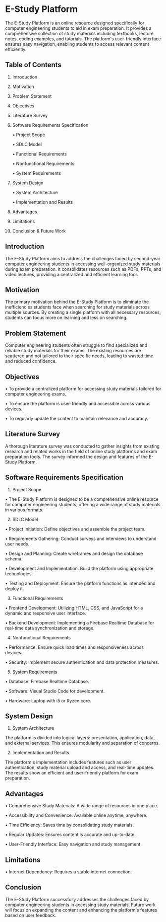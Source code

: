 
# E-Study Platform

The E-Study Platform is an online resource designed specifically for computer engineering students to aid in exam preparation. It provides a comprehensive collection of study materials including textbooks, lecture notes, coding examples, and tutorials. The platform's user-friendly interface ensures easy navigation, enabling students to access relevant content efficiently.


## Table of Contents

1. Introduction

2. Motivation

3. Problem Statement

4. Objectives

5. Literature Survey

6. Software Requirements Specification

     • Project Scope

     • SDLC Model

     • Functional Requirements

     • Nonfunctional Requirements
     
     • System Requirements

7. System Design

     • System Architecture

     • Implementation and Results

8. Advantages

9. Limitations

10. Conclusion & Future Work
## Introduction

The E-Study Platform aims to address the challenges faced by second-year computer engineering students in accessing well-organized study materials during exam preparation. It consolidates resources such as PDFs, PPTs, and video lectures, providing a centralized and efficient learning tool.
## Motivation

The primary motivation behind the E-Study Platform is to eliminate the inefficiencies students face when searching for study materials across multiple sources. By creating a single platform with all necessary resources, students can focus more on learning and less on searching.
## Problem Statement

Computer engineering students often struggle to find specialized and reliable study materials for their exams. The existing resources are scattered and not tailored to their specific needs, leading to wasted time and reduced confidence.
## Objectives

 • To provide a centralized platform for accessing study materials tailored for computer engineering exams.

 • To ensure the platform is user-friendly and accessible across various devices.
 
 • To regularly update the content to maintain relevance and accuracy.
## Literature Survey

A thorough literature survey was conducted to gather insights from existing research and related works in the field of online study platforms and exam preparation tools. The survey informed the design and features of the E-Study Platform.
## Software Requirements Specification

1. Project Scope

 • The E-Study Platform is designed to be a comprehensive online resource for computer engineering students, offering a wide range of study materials in various formats.

2. SDLC Model

 • Project Initiation: Define objectives and assemble the project team.

 • Requirements Gathering: Conduct surveys and interviews to understand user needs.

 • Design and Planning: Create wireframes and design the database schema.

 • Development and Implementation: Build the platform using appropriate technologies.
 
 • Testing and Deployment: Ensure the platform functions as intended and deploy it.

3. Functional Requirements

 • Frontend Development: Utilizing HTML, CSS, and JavaScript for a dynamic and responsive user interface.

 • Backend Development: Implementing a Firebase Realtime Database for real-time data synchronization and storage.

4. Nonfunctional Requirements

 • Performance: Ensure quick load times and responsiveness across devices.

 • Security: Implement secure authentication and data protection measures.

5. System Requirements

 • Database: Firebase Realtime Database.

 • Software: Visual Studio Code for development.

 • Hardware: Laptop with i5 or Ryzen core.
## System Design

1. System Architecture

The platform is divided into logical layers: presentation, application, data, and external services. This ensures modularity and separation of concerns.

2. Implementation and Results

The platform's implementation includes features such as user authentication, study material upload and access, and real-time updates. The results show an efficient and user-friendly platform for exam preparation.
## Advantages

 • Comprehensive Study Materials: A wide range of resources in one place.

 • Accessibility and Convenience: Available online anytime, anywhere.

 • Time Efficiency: Saves time by consolidating study materials.

 • Regular Updates: Ensures content is accurate and up-to-date.
 
 • User-Friendly Interface: Easy navigation and study management.
## Limitations

 • Internet Dependency: Requires a stable internet connection.
## Conclusion

The E-Study Platform successfully addresses the challenges faced by computer engineering students in accessing study materials. Future work will focus on expanding the content and enhancing the platform's features based on user feedback.